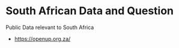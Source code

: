 # South African Data and Question
Public Data relevant to South Africa

* https://openup.org.za/





